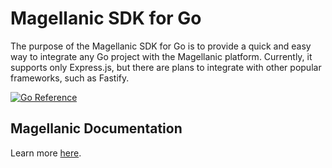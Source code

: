 # Magellanic SDK for Go

The purpose of the Magellanic SDK for Go is to provide a quick and easy way to integrate any Go project with the Magellanic platform. Currently, it supports only Express.js, but there are plans to integrate with other popular frameworks, such as Fastify.

[![Go Reference](https://pkg.go.dev/badge/github.com/magellanic-ai/magellanic-sdk-go.svg)](https://pkg.go.dev/github.com/magellanic-ai/magellanic-sdk-go)

## Magellanic Documentation

Learn more [here]([https://docs.magellanic.ai](https://docs.magellanic.ai/installation/sdk#installation)https://docs.magellanic.ai/installation/sdk#installation).
